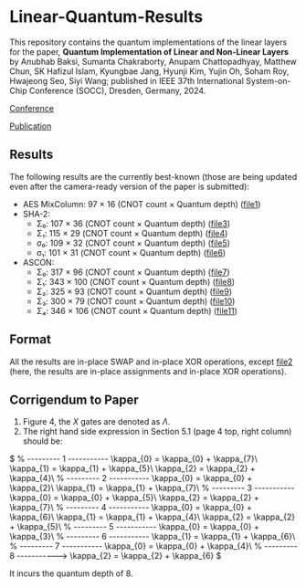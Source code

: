 # Linear-Quantum-Results
This repository contains the quantum implementations of the linear layers for the paper, **Quantum Implementation of Linear and Non-Linear Layers** by Anubhab Baksi, Sumanta Chakraborty, Anupam Chattopadhyay, Matthew Chun, SK Hafizul Islam, Kyungbae Jang, Hyunji Kim, Yujin Oh, Soham Roy, Hwajeong Seo, Siyi Wang; published in IEEE 37th International System-on-Chip Conference (SOCC), Dresden, Germany, 2024.

[Conference](https://www.ieee-socc.org/)

[Publication](https://ieeexplore.ieee.org/abstract/document/10737862)

## Results
The following results are the currently best-known (those are being updated even after the camera-ready version of the paper is submitted):

* AES MixColumn: 97 × 16 (CNOT count × Quantum depth) ([file1](./AES/aes_mixcol-97xor-16qdepth-slp.txt))
* SHA-2:
    * Σ₀: 107 × 36 (CNOT count × Quantum depth) ([file3](./SHA-2/sha2_SIGMA_0-107xor-36qdepth.txt))
    * Σ₁: 115 × 29 (CNOT count × Quantum depth) ([file4](./SHA-2/sha2_SIGMA_1-115xor-29qdepth.txt))
    * σ₀: 109 × 32 (CNOT count × Quantum depth) ([file5](./SHA-2/sha2_SIGMA0-109xor-32qdepth.txt))
    * σ₁: 101 × 31 (CNOT count × Quantum depth) ([file6](./SHA-2/sha2_SIGMA1-101xor-31qdepth.txt))
* ASCON:
    * Σ₀: 317 × 96 (CNOT count × Quantum depth) ([file7](./ASCON/ascon_SIGMA_0-317xor-96qdepth.txt))
    * Σ₁: 343 × 100 (CNOT count × Quantum depth) ([file8](./ASCON/ascon_SIGMA_1-343xor-100qdepth.txt))
    * Σ₂: 325 × 93 (CNOT count × Quantum depth) ([file9](./ASCON/ascon_SIGMA_2-325xor-93qdepth.txt))
    * Σ₃: 300 × 79 (CNOT count × Quantum depth) ([file10](./ASCON/ascon_SIGMA_3-300xor-79qdepth.txt))
    * Σ₄: 346 × 106 (CNOT count × Quantum depth) ([file11](./ASCON/ascon_SIGMA_4-346xor-106qdepth.txt))
    
## Format
All the results are in-place SWAP and in-place XOR operations, except [file2](./AES/aes_mixcol-95xor-16qdepth-slp.txt) (here, the results are in-place assignments and in-place XOR operations).

## Corrigendum to Paper
1. Figure 4, the $X$ gates are denoted as $\Lambda$.
2. The right hand side expression in Section 5.1 (page 4 top, right column) should be:

$
% --------- 1 -----------
\kappa_{0} = \kappa_{0} + \kappa_{7}\\
\kappa_{1} = \kappa_{1} + \kappa_{5}\\
\kappa_{2} = \kappa_{2} + \kappa_{4}\\
% --------- 2 -----------
\kappa_{0} = \kappa_{0} + \kappa_{2}\\
\kappa_{1} = \kappa_{1} + \kappa_{7}\\
% --------- 3 -----------
\kappa_{0} = \kappa_{0} + \kappa_{5}\\
\kappa_{2} = \kappa_{2} + \kappa_{7}\\
% --------- 4 -----------
\kappa_{0} = \kappa_{0} + \kappa_{6}\\
\kappa_{1} = \kappa_{1} + \kappa_{4}\\
\kappa_{2} = \kappa_{2} + \kappa_{5}\\
% --------- 5 -----------
\kappa_{0} = \kappa_{0} + \kappa_{3}\\
% --------- 6 -----------
\kappa_{1} = \kappa_{1} + \kappa_{6}\\
% --------- 7 -----------
\kappa_{0} = \kappa_{0} + \kappa_{4}\\
% --------- 8 ----------->
\kappa_{2} = \kappa_{2} + \kappa_{6}
$

It incurs the quantum depth of 8.